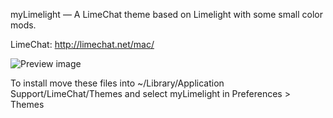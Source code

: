 myLimelight — A LimeChat theme based on Limelight with some small color mods.

LimeChat: http://limechat.net/mac/

![Preview image](http://cloud.github.com/downloads/Soryu/Limelight/limelight.png)

To install move these files into ~/Library/Application Support/LimeChat/Themes
and select myLimelight in Preferences > Themes

